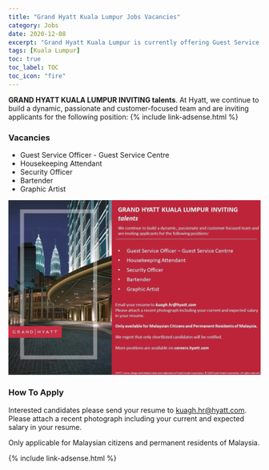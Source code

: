 ```yaml
---
title: "Grand Hyatt Kuala Lumpur Jobs Vacancies" 
category: Jobs 
date: 2020-12-08
excerpt: "Grand Hyatt Kuala Lumpur is currently offering Guest Service Officer, Housekeeping, Security Officer, Bartender and Graphic Artist" 
tags: [Kuala Lumpur] 
toc: true 
toc_label: TOC 
toc_icon: "fire" 
--- 
```


**GRAND HYATT KUALA LUMPUR INVITING talents**.
At Hyatt, we continue to build a dynamic, passionate and customer-focused team and are inviting applicants for the following position:
{% include link-adsense.html %} 

### Vacancies
- Guest Service Officer - Guest Service Centre
- Housekeeping Attendant 
- Security Officer
- Bartender
- Graphic Artist

![Grand Hyatt KL Jobs!](/assets/images/2020-12/grand-hyatt-kuala-lumpur-jobs-dec-2020.jpg "Grand Hyatt Kuala Lumpur Jobs")

### How To Apply
Interested candidates please send your resume to kuagh.hr@hyatt.com. Please attach a recent photograph including your current and expected salary in your resume.

Only applicable for Malaysian citizens and permanent residents of Malaysia.

{% include link-adsense.html %} 